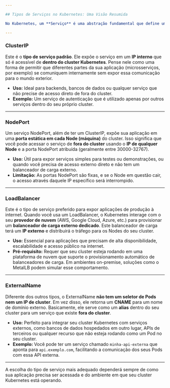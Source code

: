```yaml
---

## Tipos de Serviços no Kubernetes: Uma Visão Resumida

No Kubernetes, um **Serviço** é uma abstração fundamental que define um conjunto lógico de **Pods** e uma política para acessá-los. Ele garante que sua aplicação, executada em Pods, esteja sempre disponível e acessível, seja dentro ou fora do cluster. Vamos explorar os principais tipos de serviços:

---
```


### ClusterIP

Este é o **tipo de serviço padrão**. Ele expõe o serviço em um **IP interno** que só é acessível de **dentro do cluster Kubernetes**. Pense nele como uma forma de permitir que diferentes partes da sua aplicação (microsserviços, por exemplo) se comuniquem internamente sem expor essa comunicação para o mundo exterior.

* **Uso:** Ideal para backends, bancos de dados ou qualquer serviço que não precise de acesso direto de fora do cluster.
* **Exemplo:** Um serviço de autenticação que é utilizado apenas por outros serviços dentro do seu próprio cluster.

---

### NodePort

Um serviço NodePort, além de ter um ClusterIP, expõe sua aplicação em uma **porta estática em cada Node (máquina)** do cluster. Isso significa que você pode acessar o serviço de **fora do cluster** usando o **IP de qualquer Node** e a porta NodePort atribuída (geralmente entre 30000-32767).

* **Uso:** Útil para expor serviços simples para testes ou demonstrações, ou quando você precisa de acesso externo direto e não tem um balanceador de carga externo.
* **Limitação:** As portas NodePort são fixas, e se o Node em questão cair, o acesso através daquele IP específico será interrompido.

---

### LoadBalancer

Este é o tipo de serviço preferido para expor aplicações de produção à internet. Quando você usa um LoadBalancer, o Kubernetes interage com o seu **provedor de nuvem** (AWS, Google Cloud, Azure, etc.) para provisionar um **balanceador de carga externo dedicado**. Este balanceador de carga terá um **IP externo** e distribuirá o tráfego para os Nodes do seu cluster.

* **Uso:** Essencial para aplicações que precisam de alta disponibilidade, escalabilidade e acesso público na internet.
* **Pré-requisito:** Requer que seu cluster esteja rodando em uma plataforma de nuvem que suporte o provisionamento automático de balanceadores de carga. Em ambientes on-premise, soluções como o MetalLB podem simular esse comportamento.

---

### ExternalName

Diferente dos outros tipos, o ExternalName **não tem um seletor de Pods nem um IP de cluster**. Em vez disso, ele retorna um **CNAME** para um nome de domínio externo. Basicamente, ele serve como um **alias** dentro do seu cluster para um serviço que existe **fora do cluster**.

* **Uso:** Perfeito para integrar seu cluster Kubernetes com serviços externos, como bancos de dados hospedados em outro lugar, APIs de terceiros ou qualquer recurso que não esteja rodando como um Pod no seu cluster.
* **Exemplo:** Você pode ter um serviço chamado `minha-api-externa` que aponta para `api.exemplo.com`, facilitando a comunicação dos seus Pods com essa API externa.

---

A escolha do tipo de serviço mais adequado dependerá sempre de como sua aplicação precisa ser acessada e do ambiente em que seu cluster Kubernetes está operando.